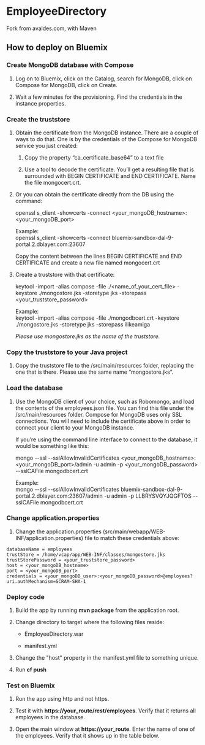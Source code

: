 EmployeeDirectory
=================

Fork from avaldes.com, with Maven

How to deploy on Bluemix
------------------------

### Create MongoDB database with Compose

1.  Log on to Bluemix, click on the Catalog, search for MongoDB, click on
    Compose for MongoDB, click on Create.

2.  Wait a few minutes for the provisioning. Find the credentials in the
    instance properties.

### Create the truststore

1.  Obtain the certificate from the MongoDB instance. There are a couple of ways
    to do that. One is by the credentials of the Compose for MongoDB service you
    just created:

    1.  Copy the property “ca_certificate_base64” to a text file

    2.  Use a tool to decode the certificate. You’ll get a resulting file that
        is surrounded with BEGIN CERTIFICATE and END CERTIFICATE. Name the file
        mongocert.crt.

2.  Or you can obtain the certificate directly from the DB using the command:

    openssl s_client -showcerts -connect
    \<your_mongoDB_hostname\>:\<your_mongoDB_port\>

    Example:  
    openssl s_client -showcerts -connect
    bluemix-sandbox-dal-9-portal.2.dblayer.com:23607

    Copy the content between the lines BEGIN CERTIFICATE and END CERTIFICATE and
    create a new file named mongocert.crt

3.  Create a truststore with that certificate:

    keytool -import -alias compose -file ./\<name_of_your_cert_file\> -keystore
    ./mongostore.jks -storetype jks -storepass \<your_truststore_password\>

    Example:  
    keytool -import -alias compose -file ./mongodbcert.crt -keystore
    ./mongostore.jks -storetype jks -storepass ilikeamiga

    *Please use mongostore.jks as the name of the truststore.*

### Copy the truststore to your Java project

1.  Copy the truststore file to the /src/main/resources folder, replacing the
    one that is there. Please use the same name “mongostore.jks”.

### Load the database

1.  Use the MongoDB client of your choice, such as Robomongo, and load the
    contents of the employees.json file. You can find this file under the
    /src/main/resources folder. Compose for MongoDB uses only SSL connections.
    You will need to include the certificate above in order to connect your
    client to your MongoDB instance.

    If you’re using the command line interface to connect to the database, it
    would be something like this:

    mongo --ssl --sslAllowInvalidCertificates
    \<your_mongoDB_hostname\>:\<your_mongoDB_port\>/admin -u admin -p
    \<your_mongoDB_password\> --sslCAFile mongodbcert.crt

    Example:  
    mongo --ssl --sslAllowInvalidCertificates
    bluemix-sandbox-dal-9-portal.2.dblayer.com:23607/admin -u admin -p
    LLBRYSVQYJQGFTOS --sslCAFile mongodbcert.crt

### Change application.properties

1.  Change the application.properties
    (src/main/webapp/WEB-INF/application.properties) file to match these
    credentials above:

~~~~~~~~~~~~~~~~~~~~~~~~~~~~~~~~~~~~~~~~~~~~~~~~~~~~~~~~~~~~~~~~~~~~~~~~~~~~~~~~
databaseName = employees
trustStore = /home/vcap/app/WEB-INF/classes/mongostore.jks
trustStorePassword = <your_truststore_password>
host = <your_mongoDB_hostname>
port = <your_mongoDB_port>
credentials = <your_mongoDB_user>:<your_mongoDB_password>@employees?uri.authMechanism=SCRAM-SHA-1
~~~~~~~~~~~~~~~~~~~~~~~~~~~~~~~~~~~~~~~~~~~~~~~~~~~~~~~~~~~~~~~~~~~~~~~~~~~~~~~~

### Deploy code

1.  Build the app by running **mvn package** from the application root.

2.  Change directory to target where the following files reside:

    -   EmployeeDirectory.war

    -   manifest.yml

3.  Change the "host" property in the manifest.yml file to something unique. 

4.  Run **cf push**

### Test on Bluemix

1. Run the app using http and not https. 

2. Test it with **https://your_route/rest/employees**. Verify that it returns all employees in the database.

3. Open the main window at **https://your_route**. Enter the name of one of the employees. Verify that it shows up in the table below. 
